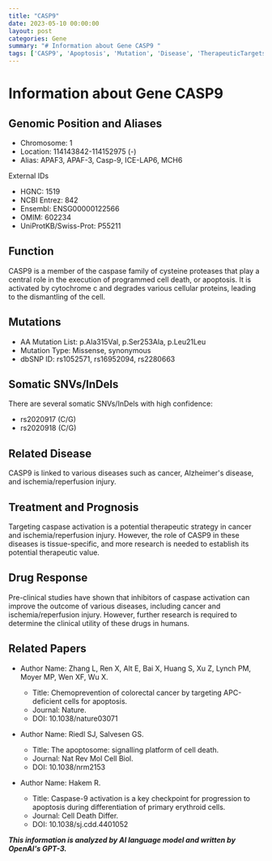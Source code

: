 ```yaml
---
title: "CASP9"
date: 2023-05-10 00:00:00
layout: post
categories: Gene
summary: "# Information about Gene CASP9 "
tags: ['CASP9', 'Apoptosis', 'Mutation', 'Disease', 'TherapeuticTargets', 'DrugResponse', 'SomaticVariants', 'CellDeath']
---
```


# Information about Gene CASP9 

## Genomic Position and Aliases 

- Chromosome: 1 
- Location: 114143842-114152975 (-) 
- Alias: APAF3, APAF-3, Casp-9, ICE-LAP6, MCH6 

External IDs

- HGNC: 1519 
- NCBI Entrez: 842 
- Ensembl: ENSG00000122566 
- OMIM: 602234
- UniProtKB/Swiss-Prot: P55211 

## Function 

CASP9 is a member of the caspase family of cysteine proteases that play a central role in the execution of programmed cell death, or apoptosis. It is activated by cytochrome c and degrades various cellular proteins, leading to the dismantling of the cell. 

## Mutations 

- AA Mutation List: p.Ala315Val, p.Ser253Ala, p.Leu21Leu 
- Mutation Type: Missense, synonymous 
- dbSNP ID: rs1052571, rs16952094, rs2280663 

## Somatic SNVs/InDels 

There are several somatic SNVs/InDels with high confidence: 

- rs2020917 (C/G) 
- rs2020918 (C/G) 

## Related Disease 

CASP9 is linked to various diseases such as cancer, Alzheimer's disease, and ischemia/reperfusion injury. 

## Treatment and Prognosis 

Targeting caspase activation is a potential therapeutic strategy in cancer and ischemia/reperfusion injury. However, the role of CASP9 in these diseases is tissue-specific, and more research is needed to establish its potential therapeutic value.

## Drug Response 

Pre-clinical studies have shown that inhibitors of caspase activation can improve the outcome of various diseases, including cancer and ischemia/reperfusion injury. However, further research is required to determine the clinical utility of these drugs in humans.

## Related Papers 

- Author Name: Zhang L, Ren X, Alt E, Bai X, Huang S, Xu Z, Lynch PM, Moyer MP, Wen XF, Wu X. 
  - Title: Chemoprevention of colorectal cancer by targeting APC-deficient cells for apoptosis. 
  - Journal: Nature. 
  - DOI: 10.1038/nature03071 

- Author Name: Riedl SJ, Salvesen GS. 
  - Title: The apoptosome: signalling platform of cell death. 
  - Journal: Nat Rev Mol Cell Biol. 
  - DOI: 10.1038/nrm2153 

- Author Name: Hakem R. 
  - Title: Caspase-9 activation is a key checkpoint for progression to apoptosis during differentiation of primary erythroid cells. 
  - Journal: Cell Death Differ. 
  - DOI: 10.1038/sj.cdd.4401052

**_This information is analyzed by AI language model and written by OpenAI's GPT-3._**